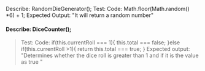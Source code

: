 Describe: RandomDieGenerator();
Test: 
Code:
Math.floor(Math.random() *6) + 1;
Expected Output: "It will return a random number"

#### Describe: DiceCounter();
>Test: 
>Code:
if(this.currentRoll === 1){
    this.total === false;
  }else if(this.currentRoll >1){
    return this.total === true; 
  }
Expected output: "Determines whether the dice roll is greater than 1 and if it is the value as true "


